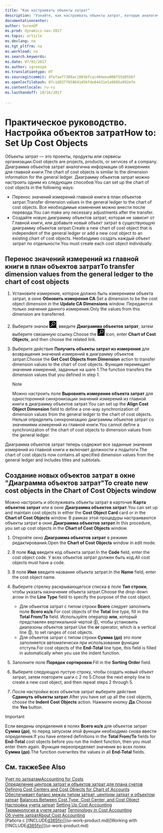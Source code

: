 ```yaml
---
title: "Как настраивать объекты затрат"
description: "Узнайте, как настраивать объекты затрат, которые аналогичны измерениям для главной книги."
documentationcenter: 
author: SorenGP
ms.prod: dynamics-nav-2017
ms.topic: article
ms.devlang: na
ms.tgt_pltfrm: na
ms.workload: na
ms.search.keywords: 
ms.date: 07/01/2017
ms.author: sgroespe
ms.translationtype: HT
ms.sourcegitcommit: 4fefaef7380ac10836fcac404eea006f55d8556f
ms.openlocfilehash: 07c1d837f858641456fde84431e1a9695a992efe
ms.contentlocale: ru-ru
ms.lasthandoff: 10/16/2017

---
```

# <a name="how-to-set-up-cost-objects"></a><span data-ttu-id="e3a41-103">Практическое руководство. Настройка объектов затрат</span><span class="sxs-lookup"><span data-stu-id="e3a41-103">How to: Set Up Cost Objects</span></span>
<span data-ttu-id="e3a41-104">Объекты затрат — это проекты, продукты или сервисы организации.</span><span class="sxs-lookup"><span data-stu-id="e3a41-104">Cost objects are projects, products, or services of a company.</span></span> <span data-ttu-id="e3a41-105">Диаграмма объектов затрат аналогична информации об измерениях для главной книги.</span><span class="sxs-lookup"><span data-stu-id="e3a41-105">The chart of cost objects is similar to the dimension information for the general ledger.</span></span> <span data-ttu-id="e3a41-106">Диаграмму объектов затрат можно настроить одним из следующих способов:</span><span class="sxs-lookup"><span data-stu-id="e3a41-106">You can set up the chart of cost objects in the following ways:</span></span>  

* <span data-ttu-id="e3a41-107">Перенос значений измерений главной книги в план объектов затрат.</span><span class="sxs-lookup"><span data-stu-id="e3a41-107">Transfer dimension values in the general ledger to the chart of cost objects.</span></span> <span data-ttu-id="e3a41-108">Все необходимые изменения можно внести после перевода.</span><span class="sxs-lookup"><span data-stu-id="e3a41-108">You can make any necessary adjustments after the transfer.</span></span>  
* <span data-ttu-id="e3a41-109">Создайте новую диаграмму объектов затрат, которая не зависит от Главной книги, или добавьте новый объект затрат в существующую диаграмму объектов затрат.</span><span class="sxs-lookup"><span data-stu-id="e3a41-109">Create a new chart of cost object that is independent of the general ledger or add a new cost object to an existing chart of cost objects.</span></span> <span data-ttu-id="e3a41-110">Необходимо создать каждый объект затрат по отдельности.</span><span class="sxs-lookup"><span data-stu-id="e3a41-110">You must create each cost object individually.</span></span>  

## <a name="to-transfer-dimension-values-from-the-general-ledger-to-the-chart-of-cost-objects"></a><span data-ttu-id="e3a41-111">Перенос значений измерений из главной книги в план объектов затрат</span><span class="sxs-lookup"><span data-stu-id="e3a41-111">To transfer dimension values from the general ledger to the chart of cost objects</span></span>  
1.  <span data-ttu-id="e3a41-112">Установите измерение, которое должно быть измерением объекта затрат, в окне **Обновить измерения CA**.</span><span class="sxs-lookup"><span data-stu-id="e3a41-112">Set a dimension to be the cost object dimension in the **Update CA Dimensions** window.</span></span> <span data-ttu-id="e3a41-113">Передаются только значения данного измерения.</span><span class="sxs-lookup"><span data-stu-id="e3a41-113">Only the values from this dimension are transferred.</span></span>  
2.  <span data-ttu-id="e3a41-114">Выберите значок ![Поиск страницы или отчета](media/ui-search/search_small.png "Значок поиска страницы или отчета"), введите **Диаграмма объектов затрат**, затем выберите связанную ссылку.</span><span class="sxs-lookup"><span data-stu-id="e3a41-114">Choose the ![Search for Page or Report](media/ui-search/search_small.png "Search for Page or Report icon") icon, enter **Chart of Cost Objects**, and then choose the related link.</span></span>  
3.  <span data-ttu-id="e3a41-115">Выберите действие **Получить объекты затрат из измерения** для возвращения значений измерений в диаграмму объектов затрат.</span><span class="sxs-lookup"><span data-stu-id="e3a41-115">Choose the **Get Cost Objects from Dimension** action to transfer dimension values to the chart of cost objects.</span></span> <span data-ttu-id="e3a41-116">Функция перемещает значения измерений, заданные на шаге 1.</span><span class="sxs-lookup"><span data-stu-id="e3a41-116">The function transfers the dimension values that you defined in step 1.</span></span>  

    > [!NOTE]  
    >  <span data-ttu-id="e3a41-117">Можно настроить поле **Выровнять измерение объекта затрат** для односторонней синхронизации значений измерений из главной книги в диаграмму объектов затрат.</span><span class="sxs-lookup"><span data-stu-id="e3a41-117">You can set up the **Align Cost Object Dimension**  field to define a one-way synchronization of dimension values from the general ledger to the chart of cost objects.</span></span> <span data-ttu-id="e3a41-118">Нельзя определить синхронизацию диаграммы объектов затрат со значениями измерений из главной книги.</span><span class="sxs-lookup"><span data-stu-id="e3a41-118">You cannot define a synchronization of the chart of cost objects to dimension values from the general ledger.</span></span>  

<span data-ttu-id="e3a41-119">Диаграмма объектов затрат теперь содержит все заданные значения измерений из главной книги и включает должности и подытоги.</span><span class="sxs-lookup"><span data-stu-id="e3a41-119">The chart of cost objects now contains all specified dimension values from the general ledger and includes titles and subtotals.</span></span>  

## <a name="to-create-new-cost-objects-in-the-chart-of-cost-objects-window"></a><span data-ttu-id="e3a41-120">Создание новых объектов затрат в окне "Диаграмма объектов затрат"</span><span class="sxs-lookup"><span data-stu-id="e3a41-120">To create new cost objects in the Chart of Cost Objects window</span></span>  
<span data-ttu-id="e3a41-121">Можно настроить и обслуживать объекты затрат в карточке **Карта объектов затрат** или в окне **Диаграмма объектов затрат**.</span><span class="sxs-lookup"><span data-stu-id="e3a41-121">You can set up and maintain cost objects in either the **Cost Object Card** card or in the **Chart of Cost Objects** window.</span></span> <span data-ttu-id="e3a41-122">В рамках этой процедуры настраиваются объекты затрат в окне **Диаграмма объектов затрат**.</span><span class="sxs-lookup"><span data-stu-id="e3a41-122">In this procedure, you set up cost objects in the **Chart of Cost Objects** window.</span></span>  

1.  <span data-ttu-id="e3a41-123">Откройте окно **Диаграмма объектов затрат** в режиме редактирования.</span><span class="sxs-lookup"><span data-stu-id="e3a41-123">Open the **Chart of Cost Objects** window in edit mode.</span></span>  
2.  <span data-ttu-id="e3a41-124">В поле **Код** введите код объекта затрат.</span><span class="sxs-lookup"><span data-stu-id="e3a41-124">In the **Code** field, enter the cost object code.</span></span> <span data-ttu-id="e3a41-125">У всех объектов затрат должен быть код.</span><span class="sxs-lookup"><span data-stu-id="e3a41-125">All cost objects must have a code.</span></span>  
3.  <span data-ttu-id="e3a41-126">В поле **Имя** введите название объекта затрат.</span><span class="sxs-lookup"><span data-stu-id="e3a41-126">In the **Name** field, enter the cost object name.</span></span>  
4.  <span data-ttu-id="e3a41-127">Выберите стрелку раскрывающегося списка в поле **Тип строки**, чтобы указать назначение объекта затрат.</span><span class="sxs-lookup"><span data-stu-id="e3a41-127">Choose the drop-down arrow in the **Line Type** field to specify the purpose of the cost object.</span></span>  

    * <span data-ttu-id="e3a41-128">Для объектов затрат с типом строки **Всего** следует заполнить поле **Всего из/в**.</span><span class="sxs-lookup"><span data-stu-id="e3a41-128">For cost objects of the **Total** line type, fill in the **Total From/To** field.</span></span> <span data-ttu-id="e3a41-129">Используйте оператор **или**, который представлен вертикальной чертой (**&#124;**), чтобы установить диапазоны объектов затрат.</span><span class="sxs-lookup"><span data-stu-id="e3a41-129">Use the **or** operator, which is a vertical line (**&#124;**), to set ranges of cost objects.</span></span>  
    * <span data-ttu-id="e3a41-130">Для объектов затрат с типом строки **Сумма (до)** это поле заполняется автоматически при использовании функции отступа.</span><span class="sxs-lookup"><span data-stu-id="e3a41-130">For cost objects of the **End-Total** line type, this field is filled in automatically when you use  the indent function.</span></span>  
5.  <span data-ttu-id="e3a41-131">Заполните поле **Порядок сортировки**.</span><span class="sxs-lookup"><span data-stu-id="e3a41-131">Fill in the **Sorting Order** field.</span></span>  
6.  <span data-ttu-id="e3a41-132">Выберите следующую пустую строку, чтобы создать новый объект затрат, затем повторите шаги с 2 по 5.</span><span class="sxs-lookup"><span data-stu-id="e3a41-132">Chose the next empty line to create a new cost object, and then repeat steps 2 through 5.</span></span>  
7.  <span data-ttu-id="e3a41-133">После настройки всех объектов затрат выберите действие **Сдвинуть объекты затрат**.</span><span class="sxs-lookup"><span data-stu-id="e3a41-133">After you have set up all the cost objects, choose the **Indent Cost Objects** action.</span></span> <span data-ttu-id="e3a41-134">Нажмите кнопку **Да**.</span><span class="sxs-lookup"><span data-stu-id="e3a41-134">Choose the **Yes** button.</span></span>  

> [!IMPORTANT]  
>  <span data-ttu-id="e3a41-135">Если введены определения в полях **Всего из/в** для объектов затрат **Сумма (до)**, то перед запуском этой функции необходимо снова ввести определения.</span><span class="sxs-lookup"><span data-stu-id="e3a41-135">If you have entered definitions in the **Total From/To** fields for **End-Total** cost objects before you run the indent function, then you must enter them again.</span></span> <span data-ttu-id="e3a41-136">Функция переопределяет значения во всех полях **Сумма (до)**.</span><span class="sxs-lookup"><span data-stu-id="e3a41-136">The function overwrites the values in all **End-Total** fields.</span></span>  

## <a name="see-also"></a><span data-ttu-id="e3a41-137">См. также</span><span class="sxs-lookup"><span data-stu-id="e3a41-137">See Also</span></span>  
[<span data-ttu-id="e3a41-138">Учет по затратам</span><span class="sxs-lookup"><span data-stu-id="e3a41-138">Accounting for Costs</span></span>](finance-manage-cost-accounting.md)  
<span data-ttu-id="e3a41-139">[Определение центров затрат и объектов затрат для плана счетов](finance-defining-cost-centers-and-cost-objects-for-chart-of-accounts.md) </span><span class="sxs-lookup"><span data-stu-id="e3a41-139">[Defining Cost Centers and Cost Objects for Chart of Accounts](finance-defining-cost-centers-and-cost-objects-for-chart-of-accounts.md) </span></span>  
<span data-ttu-id="e3a41-140">[Обеспечивает баланс между типом затрат, центром затрат и объектом затрат](finance-balances-between-cost-type-cost-center-and-cost-object.md) </span><span class="sxs-lookup"><span data-stu-id="e3a41-140">[Balances Between Cost Type, Cost Center, and Cost Object](finance-balances-between-cost-type-cost-center-and-cost-object.md) </span></span>  
<span data-ttu-id="e3a41-141">[Настройка учета затрат](finance-set-up-cost-accounting.md) </span><span class="sxs-lookup"><span data-stu-id="e3a41-141">[Setting Up Cost Accounting](finance-set-up-cost-accounting.md) </span></span>  
<span data-ttu-id="e3a41-142">[Терминология в учете затрат](finance-terminology-in-cost-accounting.md) </span><span class="sxs-lookup"><span data-stu-id="e3a41-142">[Terminology in Cost Accounting](finance-terminology-in-cost-accounting.md) </span></span>  
[<span data-ttu-id="e3a41-143">Об учете затрат</span><span class="sxs-lookup"><span data-stu-id="e3a41-143">About Cost Accounting</span></span>](finance-about-cost-accounting.md)  
<span data-ttu-id="e3a41-144">[Работа с [!INCLUDE[d365fin](includes/d365fin_md.md)]](ui-work-product.md)</span><span class="sxs-lookup"><span data-stu-id="e3a41-144">[Working with [!INCLUDE[d365fin](includes/d365fin_md.md)]](ui-work-product.md)</span></span>


